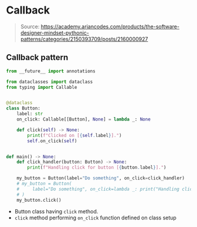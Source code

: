 # Callback

> Source: https://academy.arjancodes.com/products/the-software-designer-mindset-pythonic-patterns/categories/2150393709/posts/2160000927

## Callback pattern

```python
from __future__ import annotations

from dataclasses import dataclass
from typing import Callable


@dataclass
class Button:
    label: str
    on_click: Callable[[Button], None] = lambda _: None

    def click(self) -> None:
        print(f"Clicked on [{self.label}].")
        self.on_click(self)


def main() -> None:
    def click_handler(button: Button) -> None:
        print(f"Handling click for button [{button.label}].")

    my_button = Button(label="Do something", on_click=click_handler)
    # my_button = Button(
    #     label="Do something", on_click=lambda _: print("Handling click!")
    # )
    my_button.click()
```
* Button class having `click` method.
* `click` method performing `on_click` function defined on class setup
